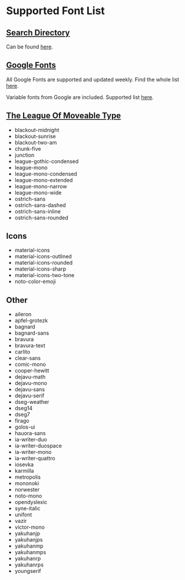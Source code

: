 # Supported Font List

## [Search Directory](https://fontsource.org/)

Can be found [here](https://fontsource.org/).

## [Google Fonts](https://fonts.google.com/)

All Google Fonts are supported and updated weekly. Find the whole list [here](https://fonts.google.com/).

Variable fonts from Google are included. Supported list [here](https://fonts.google.com/variablefonts).

## [The League Of Moveable Type](https://www.theleagueofmoveabletype.com/)

- blackout-midnight
- blackout-sunrise
- blackout-two-am
- chunk-five
- junction
- league-gothic-condensed
- league-mono
- league-mono-condensed
- league-mono-extended
- league-mono-narrow
- league-mono-wide
- ostrich-sans
- ostrich-sans-dashed
- ostrich-sans-inline
- ostrich-sans-rounded

## Icons

- material-icons
- material-icons-outlined
- material-icons-rounded
- material-icons-sharp
- material-icons-two-tone
- noto-color-emoji

## Other

- aileron
- apfel-grotezk
- bagnard
- bagnard-sans
- bravura
- bravura-text
- carlito
- clear-sans
- comic-mono
- cooper-hewitt
- dejavu-math
- dejavu-mono
- dejavu-sans
- dejavu-serif
- dseg-weather
- dseg14
- dseg7
- firago
- golos-ui
- hauora-sans
- ia-writer-duo
- ia-writer-duospace
- ia-writer-mono
- ia-writer-quattro
- iosevka
- karmilla
- metropolis
- mononoki
- norwester
- noto-mono
- opendyslexic
- syne-italic
- unifont
- vazir
- victor-mono
- yakuhanjp
- yakuhanjps
- yakuhanmp
- yakuhanmps
- yakuhanrp
- yakuhanrps
- youngserif
